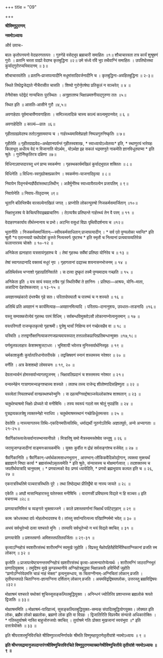 +++
title = "09"

+++


<div id="pl-73238" claऽऽ="panel-layout">

<div id="pg-73238-0" claऽऽ="panel-grid panel-no-ऽtyle">

<div id="pgc-73238-0-0" claऽऽ="panel-grid-cell" weight="1">

<div id="panel-73238-0-0-0" claऽऽ="ऽo-panel widget widget_ऽow-editor panel-firऽt-child panel-laऽt-child" index="0" data-ऽtyle="{&quot;background_image_attachment&quot;ःfalऽe,&quot;background_diऽplay&quot;ः&quot;tile&quot;}">

<div claऽऽ="ऽo-widget-ऽow-editor ऽo-widget-ऽow-editor-baऽe">

<div claऽऽ="ऽiteorigin-widget-tinymce textwidget">

**श्रीविष्णुपुराणम्**

**नवमोऽध्यायः**

 और्व उवाचः-

बालः कृतोपनयनो वेदाहरणतत्परः । गुरुगेहे वसेद्भूप ब्रह्मचारी समाहितः ॥१॥ शौचाचारवता तत्र कार्यं शुश्रूषणं गुरोः । व्रतानि चरता ग्राह्यो वेदश्च कृतबुद्धिना ॥२॥ उमे संध्ये रविं भूप तथैवाग्निं समाहितः । उपतिष्ठेत्तथा कुर्याद्गुरोरप्यभिवादनम् ॥ ३॥

 शौचाचारवतेति ॥ व्रतानि–प्राजापत्यादीनि मधुमांसादिवर्जनादीनि च । कृतबुद्धिना-अवहितबुद्धिना ॥ २-३॥

स्थिते तिष्ठेद्व्रजेद्याते नीचैरासीत चासति । शिष्यो गुरोर्नृपश्रेष्ठ प्रतिकूलं न सञ्चरेत् ॥ ४ ॥

तेनैवोक्तः पठेद्वेदं नान्यचित्तः पुरस्थितः । अनुज्ञातश्च भिक्षान्नमश्नीयाद्गुरुणा ततः ॥५॥

 स्थित इति ॥ आसति-आसीने गुरौ ॥४,५॥

अवगाहेदपः पूर्वमाचार्येणावगाहिताः । समिञ्जलादिकं चास्य काल्यं काल्यमुपानयेत् ॥ ६ ॥

 अवगाहेदिति ॥ काल्यं—प्रातः ॥६॥

गृहीतग्राह्यवेदश्च ततोऽनुज्ञामवाप्य च । गार्हस्थ्यमाविशेप्राज्ञो निष्पन्नगुरुनिष्कृतिः ॥ ७॥

 गृहीतेति ॥ गृहीतग्राह्यवेदः–अर्थज्ञानपर्यन्तं गृहीतस्वशाखः, \* स्वाध्यायोऽध्येतव्यः\* इति, \* स्थाणुरयं भारेवहः किलाभूत् अधीत्य वेदं न विजानाति योऽर्थम् , योऽर्थज्ञ इह सकलं भद्रमश्नुते नाकमेति ज्ञानविधूतपाप्मा \* इति श्रुतेः । गुरोर्निष्कृतिरत्र दक्षिणा ॥७॥

विधिनाऽवाप्तदारस्तु धनं प्राप्य स्वकर्मणा । गृहस्थकार्यमखिलं कुर्याद्भूपाल शक्तितः ॥ ८॥

 विधिनेति ॥ विधिना-स्वगृह्योक्तप्रकारेण । स्वकर्मणा-याजनादिवृत्या ॥ ८॥

निवापेन पितृनर्चन्यज्ञैर्देवांस्तथाऽतिथीन् । अन्नैर्मुनींश्च स्वाध्यायैरपत्येन प्रजापतिम् ॥ ९॥

 निवापेनेति ॥ निवापः-पितृदानम् ॥९॥

भूतानि बलिभिश्चैव वात्सल्येनाखिलं जगत् । प्राप्नोति लोकान्पुरुषो निजकर्मसमार्जितान् ॥१०॥

भिक्षाभुजश्व ये केचित्परिवाइब्रह्मचारिणः । तेऽप्यत्रैव प्रतिष्ठन्ते गार्हस्थ्यं तेन वै परम् ॥ ११ ॥

वेदाहरणकार्याय तीर्थस्नानाय च प्रभो। अटन्ति वसुधां विप्राः पृथिवीदर्शनाय च ॥१२॥

 भूतानीति । निजकर्मसमार्जितान्—स्वीयकर्मसाधितान्
प्राजापत्यादीन् । \* सर्व एते पुण्यलोका भवन्ति\* इति श्रुतौ \*य एतानव्यग्रो यथोपदेशं कुरुते नित्यस्वर्गः पुष्टश्च \* इति स्मृतौ च नित्यानां प्रत्यवायव्यतिरेकं फलान्तरस्य चोक्तेः ॥ १०-१२ ॥

अनिकेता ह्यनाहारा यत्रसायंगृहाश्च ये । तेषां गृहस्थः सर्वेषां प्रतिष्ठा योनिरेव च ॥ १३ ॥

तेषां स्वागतदानादि वक्तव्यं मधुरं नृप । गृहागतानां दद्याच्च शयनासनभोजनम् ॥ १४ ॥

अतिथिर्यस्य भग्नाशो गृहात्प्रतिनिवर्तते । स दत्त्वा दुष्कृतं तस्मै पुण्यमादाय गच्छति ॥ १५ ॥

 अनिकेता इति ॥ यत्र सायं स्यात् तत्रैव गृहं स्थितिर्येषां ते ज्ञानिनः । प्रतिष्ठा—आश्रयः, योनिः–माता, अन्नादिना देहपोषकत्वात् ॥ १३-१५ ॥

अवज्ञानमहंकारो दंभश्चैव गृहे सतः। परितापोपघातौ च पारुष्यं च न शस्यते ॥ १६ ॥

 अतिथिं प्रति अवज्ञानं न कार्यमित्याह—अवज्ञानमित्यादि । परितापः–दानानुशयः, उपधातः–ताडनादिः ॥१६॥

यस्तु सम्यक्करोत्येवं गृहस्थः परमं विधिम् । सर्वबन्धविमुक्तोऽसौ लोकानाप्नोत्यनुत्तमान् ॥ १७ ॥

वयःपरिणतौ राजन्कृतकृत्यो गृहाश्रमी। पुत्रेषु भार्यां निक्षिप्य वनं गच्छेत्सहैव वा ॥ १८ ॥

 यस्विति ॥ तत्तद्वर्णोक्तनित्याकरणजप्रत्यवायरूपात् तत्तल्लोकप्राप्तिप्रतिबन्धान्मुक्तः ॥१७,१८॥

पर्णमूलफलाहारः केशश्मश्रुजटाधरः । भूमिशायी भवेत्तत्र मुनिस्सर्वार्थनिस्पृहः ॥ १९ ॥

चर्मकाशकुशैः कुर्यात्परिधानोत्तरीयके । तद्वत्त्रिषवणं स्नानं शस्तमस्य नरेश्वर ॥ २० ॥

 वर्णेति । अत्र केशशब्दो लोमवचनः ॥ १९, २० ॥

देवताभ्यर्चनं होमस्सर्वाभ्यागतपूजनम् । भिक्षावलिप्रदानं च शस्तमस्य नरेश्वर ॥ २१॥

वन्यस्नेहेन गात्राणामभ्यङ्गश्चास्य शस्यते । तपश्च तस्य राजेन्द्र शीतोष्णादिसहिष्णुता ॥ २२ ॥

यस्त्वेतां नियतश्चर्यां वानप्रस्थश्चरेन्मुनिः । स दहत्यग्निवद्दोषाञ्जयेल्लोकांश्च शाश्वतान् ॥ २३ ॥

चतुर्थश्चाश्रमो भिक्षोः प्रोच्यते यो मनीषिभिः । तस्य स्वरूपं गदतो मम श्रोतुं नृपार्हसि ॥ २४ ॥

पुत्रद्रव्यकलत्रेषु त्यक्तस्नेहो नराधिप । चतुर्थमाश्रमस्थानं गच्छेन्निर्धूतमत्सरः ॥ २५ ॥

 देवतेति ॥ नास्त्यागतस्य तिथिः-एकदिनमपीत्यतिथिः, धर्माद्यर्थी नूतनोऽतिथिः अज्ञातपूर्वः, अन्ये अभ्यागताः ॥ २१-२५॥

त्रैवर्गिकांस्त्यजेत्सर्वानारम्भानवनीपते । मित्रारिषु समो मैत्रस्समस्तेष्वेव जन्तुषु ॥ २६ ॥

जरायुजाण्डजादीनां वाङ्मनःकायकर्मभिः । युक्तः कुर्वीत न द्रोहं सर्वसङ्गांश्च वर्जयेत् ॥ २७ ॥

 त्रैवर्गिकानिति ॥ त्रैवर्गिकान्-धर्मार्थकामसाधनभूतान् , आरम्भान्-लौकिकवैदिकोद्योगान्, त्यक्त्वा मुक्त्यर्थं ब्रह्मज्ञाने
निष्ठा कार्या \* ब्रह्मसंस्थोऽमृतत्वमेति \* इति श्रुतेः, संन्यासस्य च मोक्षमार्गत्वात् । तदशक्तस्य च जपतीर्थयात्रादि चानुमतम् । \* प्रणवात्मको वेदः प्रणवं ध्यायेदिति, \* प्रणवो ब्रह्मभूयाय कल्पत इति च ॥ २६, २७ ॥

एकरात्रस्थितिमे पञ्चरात्रस्थितिः पुरे । तथा तिष्ठेद्यथा प्रीतिर्द्वेषो वा नास्य जायते ॥ २८ ॥

 एकेति ॥ अष्ठौ मासान्विहारास्तु यतेरुक्ता मनीषिभिः । वाराणसीं प्रविष्ठस्य विद्यते न हि सञ्चरः॥ इति वचनाच्च ॥२८॥

प्राणयात्रानिमित्तं च व्यङ्गारे भुक्तवज्जने । काले प्रशस्तवर्णानां भिक्षार्थं पर्यटेद्गृहान् ॥ २९ ॥

कामः क्रोधस्तथा दर्पः मोहलोभादयश्च ये। तांस्तु सर्वान्परित्यज्य परिव्राण्णिर्ममो भवेत् ॥ ३० ॥

अभयं सर्वभूतेभ्यो दत्वा यश्चरते मुनिः । तस्यापि सर्वभूतेभ्यो न भयं विद्यते क्वचित् ॥ ३१ ॥

 प्राणयात्रेति ॥ प्रशस्तवर्णाः अमिशस्तपतितवर्जिताः ॥ २९-३१ ॥

कृत्वाऽग्निहोत्रं स्वशरीरसंस्थं शारीरमग्निं स्वमुखे जुहोति । विप्रस्तु भैक्षोपहितैर्हविर्भिश्चिताग्निकानां व्रजति स्म लोकान् ॥ ३२ ॥

 कृत्वेति ॥ प्राजापत्येष्ट्यनन्तरमग्निहोत्रं खशरीरसंस्थं कृत्वा-आत्मन्यारोप्येत्यर्थः । शारीरमग्निं जाठराग्निभूतं प्राणादियुक्तम् । तमुद्दिश्य मुखे कुण्डस्थानीये अग्निहोत्रबुद्ध्या भिक्षान्नरूपैः हविर्भिर्यो जुहोति “प्राणोऽग्निरेवेदमत्ति चान्नं नाहं भेक्ता” इत्यनुसन्धाय, सः चिताग्नीनाम्-अग्निचितां लोकान् व्रजति । तृतीयान्तपाठे चिताग्निना-ज्ञानाग्निना दर्शितान् लोकान् व्रजति । अयमविद्वद्विषयश्लोकः, उत्तरस्तु ब्रह्मविद्विषयः ॥३२॥

मोक्षाश्रमं यश्चरते यथोक्तं शुचिस्सुसङ्कल्पितबुद्धियुक्तः । अनिन्धनं ज्योतिरिव प्रशान्तस्स ब्रह्मलोकं श्रयते द्विजातिः ॥ ३३॥

 मोक्षाश्रममिति ॥ मोक्षाश्रमं-पारिव्राज्यं, सुसङ्कल्पितबुद्धियुक्तः-सम्यक् संपादितबुद्धियोगयुक्तः। लोक्यत इति लोकः, ब्रह्मैव लोको ब्रह्मलोकः, ब्रह्मणो लोक इति वा विग्रहः । द्विजातिरिति विप्रस्यैव संन्यासे अधिकारोक्तिः । \* गतिस्तुर्याश्रमे नास्ति बाहुजोरुजयोः क्वचित् । तुर्याश्रमे गतिः प्रोक्ता मुखजानां स्वयंभुवा ॥\* इति दत्तात्रेयोक्तेः ॥ ३३ ॥

इति श्रीपराशरमुनिविरचिते श्रीविष्णुपरत्वनिर्णायके श्रीमति विष्णुमहापुराणेतृतीयांशे नवमोऽध्यायः ॥ ९ ॥

**इति श्रीभगवद्रामानुजपदान्तरंगश्रीविष्णुचित्तविरचिते विष्णुपुराणव्याख्यानेश्रीविष्णुचित्तीये तृतीयांशे नवमोऽध्यायः ॥ ९ ॥**














